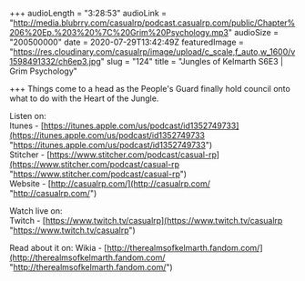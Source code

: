 +++
audioLength = "3:28:53"
audioLink = "http://media.blubrry.com/casualrp/podcast.casualrp.com/public/Chapter%206%20Ep.%203%20%7C%20Grim%20Psychology.mp3"
audioSize = "200500000"
date = 2020-07-29T13:42:49Z
featuredImage = "https://res.cloudinary.com/casualrp/image/upload/c_scale,f_auto,w_1600/v1598491332/ch6ep3.jpg"
slug = "124"
title = "Jungles of Kelmarth S6E3 | Grim Psychology"

+++
Things come to a head as the People's Guard finally hold council onto what to do with the Heart of the Jungle.

Listen on:   
 Itunes - [https://itunes.apple.com/us/podcast/id1352749733](https://itunes.apple.com/us/podcast/id1352749733 "https://itunes.apple.com/us/podcast/id1352749733")   
 Stitcher - [https://www.stitcher.com/podcast/casual-rp](https://www.stitcher.com/podcast/casual-rp "https://www.stitcher.com/podcast/casual-rp")   
 Website - [http://casualrp.com/](http://casualrp.com/ "http://casualrp.com/")

Watch live on:   
 Twitch - [https://www.twitch.tv/casualrp](https://www.twitch.tv/casualrp "https://www.twitch.tv/casualrp")

Read about it on: Wikia - [http://therealmsofkelmarth.fandom.com/](http://therealmsofkelmarth.fandom.com/ "http://therealmsofkelmarth.fandom.com/")